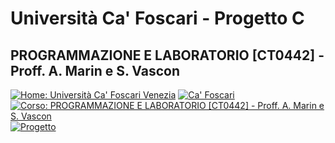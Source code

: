 # Università Ca' Foscari - Progetto C

## PROGRAMMAZIONE E LABORATORIO [CT0442] - Proff. A. Marin e S. Vascon

<a href="https://www.unive.it/"><img src="https://img.shields.io/badge/UniVe-Sito-red" alt="Home: Università Ca' Foscari Venezia" /></a>
<a href="https://moodle.unive.it/"><img src="https://img.shields.io/badge/UniVe-Moodle-red" alt="Ca' Foscari" /></a>
<a href="https://moodle.unive.it/course/view.php?id=2694"><img src="https://img.shields.io/badge/Moodle-Corso-brightgreen" alt="Corso: PROGRAMMAZIONE E LABORATORIO [CT0442] - Proff. A. Marin e S. Vascon" /></a>
<a href=""><img src="https://img.shields.io/badge/Moodle-Progetto-green" alt="Progetto" /></a>
